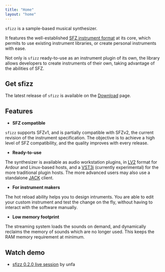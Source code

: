 ```yaml
---
title: "Home"
layout: "home"
---
```

`sfizz` is a sample-based musical synthesizer.

It features the well-established [SFZ instrument format] at its core, which permits to use
existing instrument libraries, or create personal instruments with ease.

Not only is `sfizz` ready-to-use as an instrument plugin of its own, the library allows
developers to create instruments of their own, taking advantage of the abilities of SFZ.

## Get sfizz

The latest release of `sfizz` is available on the [Download] page.

## Features

- **SFZ compatible**

`sfizz` supports SFZv1, and is partially compatible with SFZv2, the current revision of the
instrument specification. The objective is to achieve a high level of SFZ compatibility,
and the quality improves with every release.

- **Ready-to-use**

The synthesizer is available as audio workstation plugins, in [LV2] format for Ardour
and Linux-based hosts, and a [VST3i] (currently experimental) for the more traditional
plugin hosts. The more advanced users may also use a standalone [JACK] client.

- **For instrument makers**

The hot reload ability helps you to design intruments. You are able to edit your custom
instrument and test the change on the fly, without having to interact with the software
manually.

- **Low memory footprint**

The streaming system loads the sounds on demand, and dynamically reclaims the memory of
sounds which are no longer used. This keeps the RAM memory requirement at minimum.

## Watch demo

- [sfizz 0.2.0 live session] by unfa

[JACK]:                     https://jackaudio.org/
[LV2]:                      https://lv2plug.in/
[VST3i]:                    https://www.steinberg.net/en/company/technologies/vst3.html
[SFZ instrument format]:    https://sfzformat.com/
[Download]:                 downloads
[sfizz 0.2.0 live session]: https://www.youtube.com/watch?v=xvowEZqgflw
